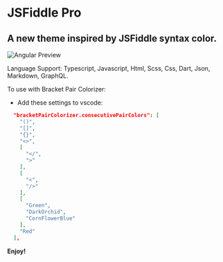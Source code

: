 # JSFiddle Pro

## A new theme inspired by JSFiddle syntax color.

![Angular Preview](https://user-images.githubusercontent.com/22189661/40693166-e60180a4-63f0-11e8-8766-131f4c66ef5d.png)

Language Support: Typescript, Javascript, Html, Scss, Css, Dart, Json, Markdown, GraphQL.

To use with Bracket Pair Colorizer:

* Add these settings to vscode:

```json
  "bracketPairColorizer.consecutivePairColors": [
    "()",
    "[]",
    "{}",
    "<>",
    [
      "</",
      ">"
    ],
    [
      "<",
      "/>"
    ],
    [
      "Green",
      "DarkOrchid",
      "CornFlowerBlue"
    ],
    "Red"
  ],
```

**Enjoy!**
